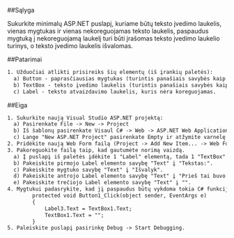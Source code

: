 ﻿##Sąlyga

Sukurkite minimalų ASP.NET puslapį, kuriame būtų teksto įvedimo laukelis, vienas mygtukas ir vienas nekoreguojamas teksto laukelis, paspaudus mygtuką į nekoreguojamą laukelį turi būti įrašomas teksto įvedimo laukelio turinys, o teksto įvedimo laukelis išvalomas.

##Patarimai
```html
1. Užduočiai atlikti prisireiks šių elementų (iš įrankių paletės):
  a) Button - paprasčiausias mygtukas (turintis panašiais savybės kaip Windows Forms aplikacijoje).
  b) TextBox - teksto įvedimo laukelis (turintis panašiais savybės kaip Windows Forms aplikacijoje).
  c) Label - teksto atvaizdavimo laukelis, kuris nėra koreguojamas.
```

##Eiga
```html
1. Sukurkite naują Visual Studio ASP.NET projektą:
  a) Pasirenkate File -> New -> Project
  b) Iš šablonų pasirenkate Visaul C# -> Web -> ASP.NET Web Application Project
  c) Lange "New ASP.NET Project" pasirenkate Empty ir atžymite varnelę "Host in the Cloud" ir pažymėkite varnelę "Web Forms".
2. Pridėkite naują Web Form failą (Project -> Add New Item... -> Web Form).
3. Pakoreguokite failą taip, kad gautumėte norimą vaizdą. 
  a) Į puslapį iš paletės įdėkite 1 "Label" elementą, tada 1 "TextBox" elementą, tada 1 "Button" elementą, tada 2 Label elementus.
  b) Pakeiskite pirmojo Label elemento savybę "Text" į "Tekstas:".
  c) Pakeiskite mygtuko savybę "Text" į "Išvalyk".
  d) Pakeiskite antrojo Label elemento savybę "Text" į "Prieš tai buvo įvesta:".
  e) Pakeiskite trečiojo Label elemento savybę "Text" į "".
4. Mygtukui padasrykite, kad jį paspaudus būtų vykdoma tokia C# funkcija:
        protected void Button1_Click(object sender, EventArgs e)
        {
            Label3.Text = TextBox1.Text;
            TextBox1.Text = "";
        }
5. Paleiskite puslapį pasirinkę Debug -> Start Debugging.
```
